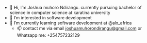 - 👋 Hi, I’m Joshua muhoro Ndirangu. currently pursuing bachelor of science in computer science at karatina university 
- 👀 I’m interested in software development 
- 🌱 I’m currently learning software development at @alx_africa
  - 📫 contact me via email joshuamuhorondirangu@gmail.com or
Whatsapp me: +254757232129

<!---
DYNOSTAR/DYNOSTAR is a ✨ special ✨ repository because its `README.md` (this file) appears on your GitHub profile.
You can click the Preview link to take a look at your changes.
--->
